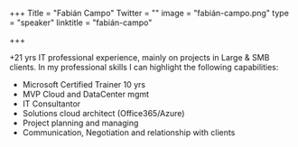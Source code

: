 ﻿+++
Title = "Fabián Campo"
Twitter = ""
image = "fabián-campo.png"
type = "speaker"
linktitle = "fabián-campo"

+++

+21 yrs IT professional experience, mainly on projects in Large & SMB clients.
In my professional skills I can highlight the following capabilities:
- Microsoft Certified Trainer 10 yrs
- MVP Cloud and DataCenter mgmt
- IT Consultantor
- Solutions cloud architect (Office365/Azure)
- Project planning and managing
- Communication, Negotiation and relationship with clients
